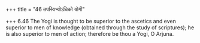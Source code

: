 +++
title = "46 तपस्विभ्योऽधिको योगी"

+++
6.46 The Yogi is thought to be superior to the ascetics and even
superior to men of knowledge (obtained through the study of scriptures);
he is also superior to men of action; therefore be thou a Yogi, O
Arjuna.
